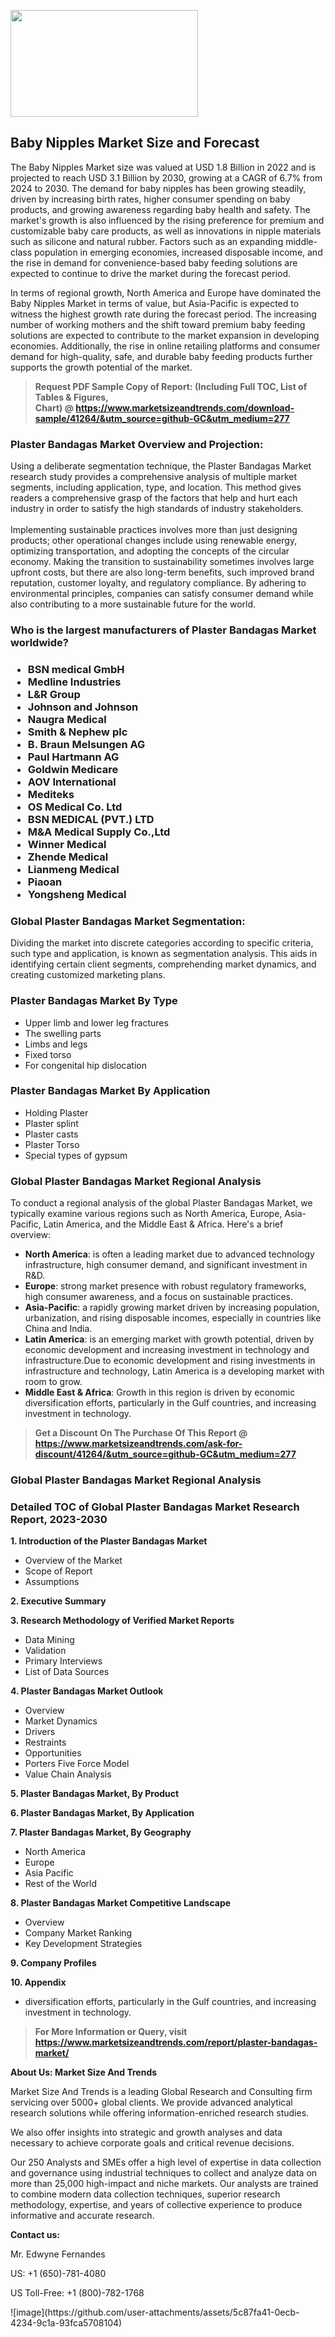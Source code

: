 <p><img class="alignnone size-medium wp-image-20088" src="https://ffe5etoiles.com/wp-content/uploads/2024/12/MST1-300x171.png" alt="" width="300" height="171" /></p><h2>Baby Nipples Market Size and Forecast</h2><p>The Baby Nipples Market size was valued at USD 1.8 Billion in 2022 and is projected to reach USD 3.1 Billion by 2030, growing at a CAGR of 6.7% from 2024 to 2030. The demand for baby nipples has been growing steadily, driven by increasing birth rates, higher consumer spending on baby products, and growing awareness regarding baby health and safety. The market's growth is also influenced by the rising preference for premium and customizable baby care products, as well as innovations in nipple materials such as silicone and natural rubber. Factors such as an expanding middle-class population in emerging economies, increased disposable income, and the rise in demand for convenience-based baby feeding solutions are expected to continue to drive the market during the forecast period.</p><p>In terms of regional growth, North America and Europe have dominated the Baby Nipples Market in terms of value, but Asia-Pacific is expected to witness the highest growth rate during the forecast period. The increasing number of working mothers and the shift toward premium baby feeding solutions are expected to contribute to the market expansion in developing economies. Additionally, the rise in online retailing platforms and consumer demand for high-quality, safe, and durable baby feeding products further supports the growth potential of the market.</p></p><blockquote id="" class=""><strong>Request PDF Sample Copy of Report: (Including Full TOC, List of Tables &amp; Figures, Chart)&nbsp;@&nbsp;<strong><a href="https://www.marketsizeandtrends.com/download-sample/41264/&utm_source=github-GC&utm_medium=277" target="_blank">https://www.marketsizeandtrends.com/download-sample/41264/&utm_source=github-GC&utm_medium=277</a></strong></strong></blockquote><h3 id="" class="">Plaster Bandagas Market&nbsp;Overview and Projection:</h3><p id="" class="">Using a deliberate segmentation technique, the Plaster Bandagas Market research study provides a comprehensive analysis of multiple market segments, including application, type, and location. This method gives readers a comprehensive grasp of the factors that help and hurt each industry in order to satisfy the high standards of industry stakeholders. <br /> <br />Implementing sustainable practices involves more than just designing products; other operational changes include using renewable energy, optimizing transportation, and adopting the concepts of the circular economy. Making the transition to sustainability sometimes involves large upfront costs, but there are also long-term benefits, such improved brand reputation, customer loyalty, and regulatory compliance. By adhering to environmental principles, companies can satisfy consumer demand while also contributing to a more sustainable future for the world.</p><h3 id="" class="">Who is the largest manufacturers of&nbsp;Plaster Bandagas Market worldwide?</h3><h3 class=""><p><ul><li>BSN medical GmbH </li><li> Medline Industries </li><li> L&R Group </li><li> Johnson and Johnson </li><li> Naugra Medical </li><li> Smith & Nephew plc </li><li> B. Braun Melsungen AG </li><li> Paul Hartmann AG </li><li> Goldwin Medicare </li><li> AOV International </li><li> Mediteks </li><li> OS Medical Co. Ltd </li><li> BSN MEDICAL (PVT.) LTD </li><li> M&A Medical Supply Co.,Ltd </li><li> Winner Medical </li><li> Zhende Medical </li><li> Lianmeng Medical </li><li> Piaoan </li><li> Yongsheng Medical</li></ul></p></h3><h3 id="" class="">Global&nbsp;Plaster Bandagas Market Segmentation:</h3><p id="" class="">Dividing the market into discrete categories according to specific criteria, such type and application, is known as segmentation analysis. This aids in identifying certain client segments, comprehending market dynamics, and creating customized marketing plans.</p><h3 id="" class="">Plaster Bandagas Market&nbsp;By Type</h3><p><p><ul><li>Upper limb and lower leg fractures </li><li> The swelling parts </li><li> Limbs and legs </li><li> Fixed torso </li><li> For congenital hip dislocation</p></li></ul></p></p><h3 id="" class="">Plaster Bandagas Market&nbsp;By Application</h3><p class=""><p><ul><li>Holding Plaster </li><li> Plaster splint </li><li> Plaster casts </li><li> Plaster Torso </li><li> Special types of gypsum</li></ul></p></p><h3 id="" class="">Global Plaster Bandagas Market Regional Analysis</h3><p id="" class="">To conduct a regional analysis of the global Plaster Bandagas Market, we typically examine various regions such as North America, Europe, Asia-Pacific, Latin America, and the Middle East &amp; Africa. Here's a brief overview:</p><ul><li><strong>North America</strong>: is often a leading market due to advanced technology infrastructure, high consumer demand, and significant investment in R&amp;D.</li><li><strong>Europe</strong>: strong market presence with robust regulatory frameworks, high consumer awareness, and a focus on sustainable practices.</li><li><strong>Asia-Pacific</strong>: a rapidly growing market driven by increasing population, urbanization, and rising disposable incomes, especially in countries like China and India.</li><li><strong>Latin America</strong>: is an emerging market with growth potential, driven by economic development and increasing investment in technology and infrastructure.Due to economic development and rising investments in infrastructure and technology, Latin America is a developing market with room to grow.</li><li><strong>Middle East &amp; Africa</strong>: Growth in this region is driven by economic diversification efforts, particularly in the Gulf countries, and increasing investment in technology.</li></ul><blockquote id="" class=""><strong>Get a Discount On The Purchase Of This Report @ <strong><a href="https://www.marketsizeandtrends.com/ask-for-discount/41264/&utm_source=github-GC&utm_medium=277" target="_blank">https://www.marketsizeandtrends.com/ask-for-discount/41264/&utm_source=github-GC&utm_medium=277</a></strong></strong></blockquote><h3 id="" class="">Global Plaster Bandagas Market Regional Analysis</h3><h3 id="" class="">Detailed TOC of Global Plaster Bandagas Market Research Report, 2023-2030</h3><p id="" class=""><strong>1. Introduction of the Plaster Bandagas Market</strong></p><ul><li>Overview of the Market</li><li>Scope of Report</li><li>Assumptions</li></ul><p id="" class=""><strong>2. Executive Summary</strong></p><p id="" class=""><strong>3. Research Methodology of Verified Market Reports</strong></p><ul><li>Data Mining</li><li>Validation</li><li>Primary Interviews</li><li>List of Data Sources</li></ul><p id="" class=""><strong>4. Plaster Bandagas Market Outlook</strong></p><ul><li>Overview</li><li>Market Dynamics</li><li>Drivers</li><li>Restraints</li><li>Opportunities</li><li>Porters Five Force Model</li><li>Value Chain Analysis</li></ul><p id="" class=""><strong>5. Plaster Bandagas Market, By Product</strong></p><p id="" class=""><strong>6. Plaster Bandagas Market, By Application</strong></p><p id="" class=""><strong>7. Plaster Bandagas Market, By Geography</strong></p><ul><li>North America</li><li>Europe</li><li>Asia Pacific</li><li>Rest of the World</li></ul><p id="" class=""><strong>8. Plaster Bandagas Market Competitive Landscape</strong></p><ul><li>Overview</li><li>Company Market Ranking</li><li>Key Development Strategies</li></ul><p id="" class=""><strong>9. Company Profiles</strong></p><p id="" class=""><strong>10. Appendix</strong></p><ul><li>diversification efforts, particularly in the Gulf countries, and increasing investment in technology.</li></ul><blockquote id="" class=""><strong>For More Information or Query, visit <strong><strong><a href="https://www.marketsizeandtrends.com/report/plaster-bandagas-market/" target="_blank">https://www.marketsizeandtrends.com/report/plaster-bandagas-market/</a></strong></strong></strong></blockquote><p id="" class=""><strong>About Us: Market Size And Trends</strong></p><p id="" class="">Market Size And Trends is a leading Global Research and Consulting firm servicing over 5000+ global clients. We provide advanced analytical research solutions while offering information-enriched research studies.</p><p id="" class="">We also offer insights into strategic and growth analyses and data necessary to achieve corporate goals and critical revenue decisions.</p><p id="" class="">Our 250 Analysts and SMEs offer a high level of expertise in data collection and governance using industrial techniques to collect and analyze data on more than 25,000 high-impact and niche markets. Our analysts are trained to combine modern data collection techniques, superior research methodology, expertise, and years of collective experience to produce informative and accurate research.</p><p id="" class=""><strong>Contact us:</strong></p><p id="" class="">Mr. Edwyne Fernandes</p><p id="" class="">US: +1 (650)-781-4080</p><p id="" class="">US Toll-Free: +1 (800)-782-1768</p>
![image](https://github.com/user-attachments/assets/5c87fa41-0ecb-4234-9c1a-93fca5708104)
